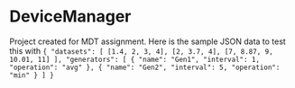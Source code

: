# DeviceManager
Project created for MDT assignment. 
Here is the sample JSON data to test this with
`{
 "datasets": [
 [1.4, 2, 3, 4],
 [2, 3.7, 4],
 [7, 8.87, 9, 10.01, 11]
 ],
 "generators": [
 {
 "name": "Gen1",
 "interval": 1,
 "operation": "avg"
 },
 {
 "name": "Gen2",
 "interval": 5,
 "operation": "min"
 }
 ]
}`
